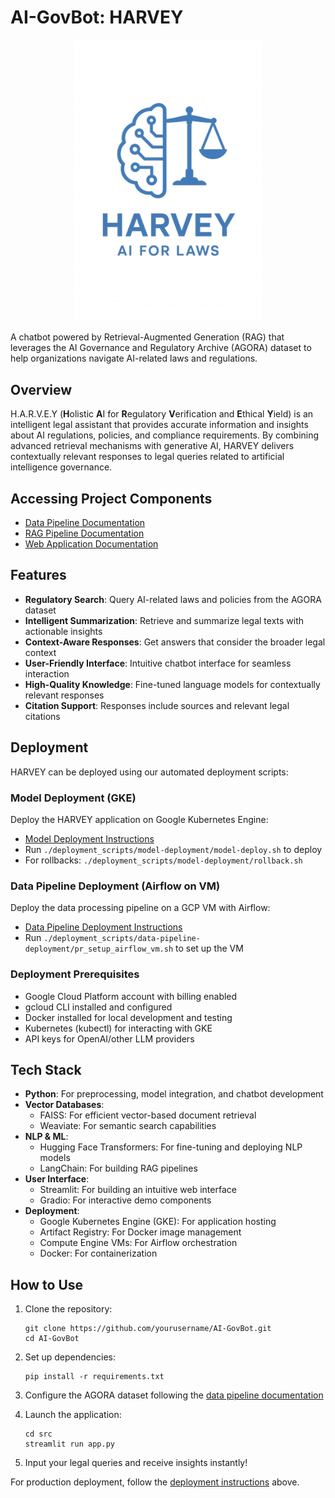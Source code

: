 # AI-GovBot: HARVEY

<p align="center">
  <img src="assets/images/logo_simple.png" alt="HARVEY - AI FOR LAWS" width="300"/>
</p>

A chatbot powered by Retrieval-Augmented Generation (RAG) that leverages the AI Governance and Regulatory Archive (AGORA) dataset to help organizations navigate AI-related laws and regulations.

## Overview

H.A.R.V.E.Y (**H**olistic **A**I for **R**egulatory **V**erification and **E**thical **Y**ield) is an intelligent legal assistant that provides accurate information and insights about AI regulations, policies, and compliance requirements. By combining advanced retrieval mechanisms with generative AI, HARVEY delivers contextually relevant responses to legal queries related to artificial intelligence governance.

## Accessing Project Components

- [Data Pipeline Documentation](data/data-pipeline/README.md)
- [RAG Pipeline Documentation](src/readme/README_RAG_pipeline.md)
- [Web Application Documentation](src/readme/README_web_app.md)

## Features

- **Regulatory Search**: Query AI-related laws and policies from the AGORA dataset
- **Intelligent Summarization**: Retrieve and summarize legal texts with actionable insights
- **Context-Aware Responses**: Get answers that consider the broader legal context
- **User-Friendly Interface**: Intuitive chatbot interface for seamless interaction
- **High-Quality Knowledge**: Fine-tuned language models for contextually relevant responses
- **Citation Support**: Responses include sources and relevant legal citations

## Deployment

HARVEY can be deployed using our automated deployment scripts:

### Model Deployment (GKE)

Deploy the HARVEY application on Google Kubernetes Engine:
- [Model Deployment Instructions](deployment_scripts/model-deployment/model-deploy_readme.md)
- Run `./deployment_scripts/model-deployment/model-deploy.sh` to deploy
- For rollbacks: `./deployment_scripts/model-deployment/rollback.sh`

### Data Pipeline Deployment (Airflow on VM)

Deploy the data processing pipeline on a GCP VM with Airflow:
- [Data Pipeline Deployment Instructions](deployment_scripts/data-pipeline-deployment/data-pipeline-deploy_readme.md)
- Run `./deployment_scripts/data-pipeline-deployment/pr_setup_airflow_vm.sh` to set up the VM

### Deployment Prerequisites

- Google Cloud Platform account with billing enabled
- gcloud CLI installed and configured
- Docker installed for local development and testing
- Kubernetes (kubectl) for interacting with GKE
- API keys for OpenAI/other LLM providers

## Tech Stack

- **Python**: For preprocessing, model integration, and chatbot development
- **Vector Databases**:
  - FAISS: For efficient vector-based document retrieval
  - Weaviate: For semantic search capabilities
- **NLP & ML**:
  - Hugging Face Transformers: For fine-tuning and deploying NLP models
  - LangChain: For building RAG pipelines
- **User Interface**:
  - Streamlit: For building an intuitive web interface
  - Gradio: For interactive demo components
- **Deployment**:
  - Google Kubernetes Engine (GKE): For application hosting
  - Artifact Registry: For Docker image management
  - Compute Engine VMs: For Airflow orchestration
  - Docker: For containerization

## How to Use

1. Clone the repository:
   ```
   git clone https://github.com/yourusername/AI-GovBot.git
   cd AI-GovBot
   ```

2. Set up dependencies:
   ```
   pip install -r requirements.txt
   ```

3. Configure the AGORA dataset following the [data pipeline documentation](data/data-pipeline/README.md)

4. Launch the application:
   ```
   cd src
   streamlit run app.py
   ```

5. Input your legal queries and receive insights instantly!

For production deployment, follow the [deployment instructions](#deployment) above.

